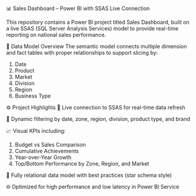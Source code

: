 📊 Sales Dashboard – Power BI with SSAS Live Connection

This repository contains a Power BI project titled Sales Dashboard, built on a live SSAS (SQL Server Analysis Services) model to provide real-time reporting on national sales performance.


🧩 Data Model Overview
The semantic model connects multiple dimension and fact tables with proper relationships to support slicing by:

1. Date
2. Product
3. Market
4. Division
5. Region
6. Business Type


⚙️ Project Highlights
🔗 Live connection to SSAS for real-time data refresh

📅 Dynamic filtering by date, zone, region, division, product type, and brand

📈 Visual KPIs including:

1. Budget vs Sales Comparison
2. Cumulative Achievements
3. Year-over-Year Growth
4. Top/Bottom Performance by Zone, Region, and Market

📐 Fully relational data model with best practices (star schema style)

🌐 Optimized for high performance and low latency in Power BI Service 
